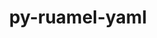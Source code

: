 ---
title: "py-ruamel-yaml"
layout: cache
categories: [package, v0.18.1]
meta: {"versions": ["0.17.16"], "compilers": ["gcc@=7.5.0"], "oss": ["ubuntu18.04"], "platforms": ["linux"], "targets": ["x86_64"], "stacks": ["e4s", "root"], "num_specs": 1, "num_specs_by_stack": {"root": 1, "e4s": 1}}
spec_details: [{"hash": "dfnt2dozuk24eyvydzgze7ac5nxjnpom", "compiler": "gcc@=7.5.0", "versions": ["0.17.16"], "os": "ubuntu18.04", "platform": "linux", "target": "x86_64", "variants": [], "stacks": ["root", "e4s"], "size": "-", "tarball": "https://binaries.spack.io/releases/v0.18.1/build_cache/linux-ubuntu18.04-x86_64/gcc-7.5.0/py-ruamel-yaml-0.17.16/linux-ubuntu18.04-x86_64-gcc-7.5.0-py-ruamel-yaml-0.17.16-dfnt2dozuk24eyvydzgze7ac5nxjnpom.spack"}]
---